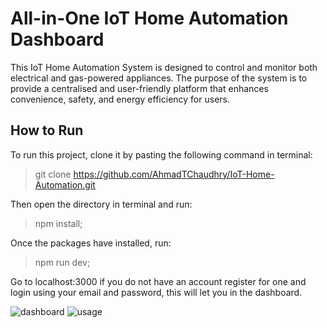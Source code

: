 # All-in-One IoT Home Automation Dashboard

This IoT Home Automation System is designed to control and monitor both electrical and gas-powered appliances. The purpose of the system is to provide a centralised and user-friendly platform that enhances convenience, safety, and energy efficiency for users.


## How to Run 

To run this project, clone it by pasting the following command in terminal:
 > git clone https://github.com/AhmadTChaudhry/IoT-Home-Automation.git

Then open the directory in terminal and run:
> npm install;

Once the packages have installed, run:
> npm run dev; 

Go to localhost:3000
if you do not have an account register for one and login using your email and password, this will let you in the dashboard.

![dashboard](https://i.ibb.co/0BhCsNz/Screenshot-2024-09-17-at-2-05-07-AM.png)
![usage](https://i.ibb.co/QPrDytN/Screenshot-2024-09-17-at-2-05-20-AM.png)
